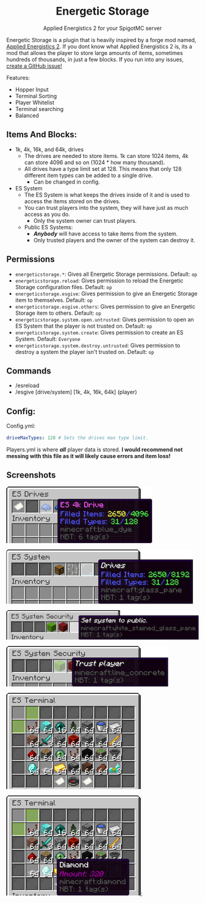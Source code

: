 <h1 align="center">Energetic Storage</h1>
<p align="center">
Applied Energistics 2 for your SpigotMC server
</p>

Energetic Storage is a plugin that is heavily inspired by a forge mod named, [Applied Energistics 2](https://www.curseforge.com/minecraft/mc-mods/applied-energistics-2). If you dont know what Applied Energistics 2 is, its a mod that allows the player to store large amounts of items, sometimes hundreds of thousands, in just a few blocks. If you run into any issues, [create a GitHub issue!](https://github.com/SeanOMik/EnergeticStorage/issues/new) 

Features:
* Hopper Input
* Terminal Sorting
* Player Whitelist
* Terminal searching
* Balanced

## Items And Blocks:
* 1k, 4k, 16k, and 64k, drives
    * The drives are needed to store items. 1k can store 1024 items, 4k can store 4096 and so on (1024 * how many thousand).
    * All drives have a type limit set at 128. This means that only 128 different item types can be added to a single drive.
        * Can be changed in config. 
* ES System
    * The ES System is what keeps the drives inside of it and is used to access the items stored on the drives.
    * You can trust players into the system, they will have just as much access as you do.
        * Only the system owner can trust players.
    * Public ES Systems:
        * **_Anybody_** will have access to take items from the system.
        * Only trusted players and the owner of the system can destroy it.
        
## Permissions
* `energeticstorage.*`: Gives all Energetic Storage permissions. Default: `op`
* `energeticstorage.reload`: Gives permission to reload the Energetic Storage configuration files. Default: `op`
* `energeticstorage.esgive`: Gives permission to give an Energetic Storage item to themselves. Default: `op`
* `energeticstorage.esgive.others`: Gives permission to give an Energetic Storage item to others. Default: `op`
* `energeticstorage.system.open.untrusted`: Gives permission to open an ES System that the player is not trusted on. Default: `op`
* `energeticstorage.system.create`: Gives permission to create an ES System. Default: `Everyone`
* `energeticstorage.system.destroy.untrusted`: Gives permission to destroy a system the player isn't trusted on. Default: `op`

## Commands
* /esreload
* /esgive [drive/system] [1k, 4k, 16k, 64k] (player)

## Config:
Config.yml:
```yaml
driveMaxTypes: 128 # Sets the drives max type limit.
```

Players.yml is where **_all_** player data is stored. **I would recommend not messing with this file as it will likely cause errors and item loss!**

## Screenshots
![driveGUI](screenshots/drive.png)

![systemDrivesGUI](screenshots/drives.png)

![securitySetPublicGUI](screenshots/setPublic.png)

![securityTrustPlayerGUI](screenshots/trustPlayer.png)

![terminal](screenshots/terminal.png)

![terminalAmount](screenshots/terminalAmount.png);
